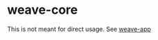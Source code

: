 # weave-core

This is not meant for direct usage.
See [weave-app](https://github.com/nicolas-tdc/weave-app)